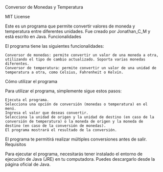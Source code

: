 Conversor de Monedas y Temperatura

MIT License

Este es un programa que permite convertir valores de moneda y temperatura entre diferentes unidades. Fue creado por Jonathan_C_M y está escrito en Java.
Funcionalidades

El programa tiene las siguientes funcionalidades:

    Conversor de monedas: permite convertir un valor de una moneda a otra, utilizando el tipo de cambio actualizado. Soporta varias monedas diferentes.
    Conversor de temperatura: permite convertir un valor de una unidad de temperatura a otra, como Celsius, Fahrenheit o Kelvin.

Cómo utilizar el programa

Para utilizar el programa, simplemente sigue estos pasos:

    Ejecuta el programa.
    Selecciona una opción de conversión (monedas o temperatura) en el menú.
    Ingresa el valor que deseas convertir.
    Selecciona la unidad de origen y la unidad de destino (en caso de la conversión de temperatura) o la moneda de origen y la moneda de destino (en caso de la conversión de monedas).
    El programa mostrará el resultado de la conversión.

El programa te permitirá realizar múltiples conversiones antes de salir.
Requisitos

Para ejecutar el programa, necesitarás tener instalado el entorno de ejecución de Java (JRE) en tu computadora. Puedes descargarlo desde la página oficial de Java.
